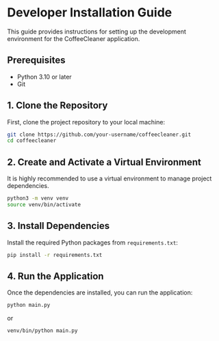 # Developer Installation Guide

This guide provides instructions for setting up the development environment for the CoffeeCleaner application.

## Prerequisites

- Python 3.10 or later
- Git

## 1. Clone the Repository

First, clone the project repository to your local machine:

```bash
git clone https://github.com/your-username/coffeecleaner.git
cd coffeecleaner
```

## 2. Create and Activate a Virtual Environment

It is highly recommended to use a virtual environment to manage project dependencies.

```bash
python3 -m venv venv
source venv/bin/activate
```

## 3. Install Dependencies

Install the required Python packages from `requirements.txt`:

```bash
pip install -r requirements.txt
```

## 4. Run the Application

Once the dependencies are installed, you can run the application:

```bash
python main.py
```

or 

```bash
venv/bin/python main.py
```